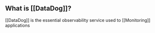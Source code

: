 ## What is [[DataDog]]?

[[DataDog]] is the essential observability service used to  [[Monitoring]] applications 
